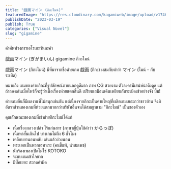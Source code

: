 ```yaml
---
title: "戯画マイン (กิกะไมน์)"
featuredImage: "https://res.cloudinary.com/kagamiweb/image/upload/v1746286293/blog.coregamehd.com/gigamine.jpg"
publishDate: "2023-03-19"
publish: True
categories: ["Visual Novel"]
slug: "gigamine"
---
```



คำศัพท์วงการเอโรเกะวันละคำ

戯画マイン (ぎがまいん)
gigamine
กิกะไมน์

戯画マイン (กิกะไมน์) มีที่มาจากชื่อค่ายเกม 戯画 (กิกะ) ผสมกับคำว่า マイン (ไมน์ - กับระเบิด) 

หมายถึง เกมของค่ายกิกะที่รูปลักษณ์ภายนอกดูดีมาก ภาพ CG สวยงาม ตัวละครมีเสน่ห์น่าดึงดูด แต่ถ้าลองเล่นเมื่อไหร่ก็จะรู้ว่าเนื้อเรื่องห่วยแตกสิ้นดี เปรียบเสมือนเดินเหยียบกับระเบิดเข้าอย่างจัง บึ้ม!

ค่ายเกมอื่นก็มีผลงานที่ไม่สนุกเช่นกัน แต่เนื่องจากกิกะเป็นค่ายใหญ่ที่ผลิตเกมเยอะกว่าชาวบ้าน จึงมีอัตราส่วนของเกมที่ห่วยแตกมากกว่าบริษัทอื่นจนได้สมญานาม "กิกะไมน์" เป็นของตัวเอง

คุณลักษณะของเกมที่เข้าข่ายกิกะไมน์ได้แก่

- เนื้อเรื่องกลวงเปล่า ไร้แก่นสาร (ภาษาญี่ปุ่นใช้คำว่า からっぽ)
- เนื้อหาสั้นเกินไป บางเกมไม่ถึง 6 ชั่วโมง
- เคลือบยานอนหลับ เล่นแล้วง่วงนอน
- พระเอกเป็นพวกเฮทาเระ (คนขี้แพ้, น่าสมเพช)
- นักร้องเพลงเปิดไม่ใช่ KOTOKO
- ระบบเกมเข้าใจยาก
- มีบั๊คเยอะ สะกดคำผิด

